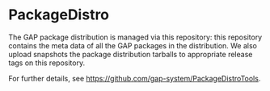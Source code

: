 # PackageDistro

The GAP package distribution is managed via this repository: this repository
contains the meta data of all the GAP packages in the distribution. We also
upload snapshots the package distribution tarballs to appropriate release tags
on this repository.

For further details, see <https://github.com/gap-system/PackageDistroTools>.
